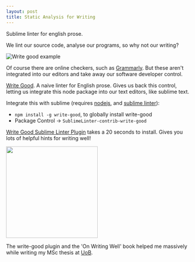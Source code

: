 ```yaml
---
layout: post
title: Static Analysis for Writing
---
```


<div class="message">
Sublime linter for english prose.
</div>

We lint our source code, analyse our programs, so why not our writing?

![Write good example]({{site.baseurl}}/img/write-good-example.png)

Of course there are online checkers, such as [Grammarly](https://www.grammarly.com/). But these aren't integrated into our editors and take away our software developer control.

[Write Good](https://github.com/btford/write-good). A naive linter for English prose. Gives us back this control, letting us integrate this node package into our text editors, like sublime text.

Integrate this with sublime (requires [nodejs](https://nodejs.org/en/), and [sublime linter](http://sublimelinter.readthedocs.io/en/latest/)):

- `npm install -g write-good`, to globally install write-good
- Package Control -> `SublimeLinter-contrib-write-good`

[Write Good Sublime Linter Plugin](https://github.com/ckaznocha/SublimeLinter-contrib-write-good) takes a 20 seconds to install. Gives you lots of helpful hints for writing well!

<img src="https://t1.gstatic.com/images?q=tbn:ANd9GcTb7-D5cUUucjlJkD-BlXRS0GvBZ47txkHmRnyey34kjfA6omTn" width="250">

The write-good plugin and the 'On Writing Well' book helped me massively while writing my MSc thesis at [UoB](http://www.bris.ac.uk/).
